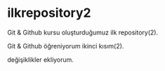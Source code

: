 # ilkrepository2 

Git & Github kursu oluşturduğumuz ilk repository(2).

Git & Github öğreniyorum ikinci kısım(2).

değişiklikler ekliyorum.